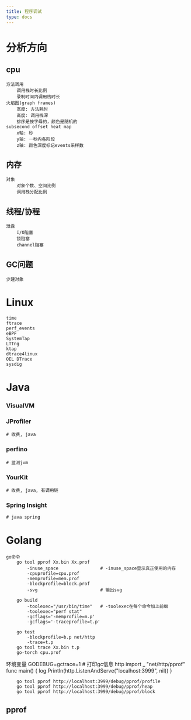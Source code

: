 ```yaml
---
title: 程序调试
type: docs
---
```

# 分析方向
## cpu
    方法调用
        调用栈时长比例
        录制时间内调用栈时长
    火焰图(graph frames)
        宽度: 方法耗时
        高度: 调用栈深
        排序是按字母的，颜色是随机的
    subsecond offset heat map
        x轴: 秒
        y轴: 一秒内各阶段
        z轴: 颜色深度标记events采样数
## 内存
    对象
        对象个数、空间比例
        调用栈分配比例
## 线程/协程
    泄露
        I/O阻塞
        锁阻塞
        channel阻塞
## GC问题
    少建对象
# Linux
    time
    ftrace
    perf_events
    eBPF
    SystemTap
    LTTng
    ktap
    dtrace4linux
    OEL DTrace
    sysdig
# Java
### VisualVM
### JProfiler
    # 收费, java
### perfino
    # 监测jvm
### YourKit
    # 收费, java, 有调用链
### Spring Insight
    # java spring
# Golang
    go命令
        go tool pprof Xx.bin Xx.prof
            -inuse_space                # -inuse_space显示真正使用的内存
            -cpuprofile=cpu.prof
            -memprofile=mem.prof
            -blockprofile=block.prof
            -svg                        # 输出svg

        go build
            -toolexec="/usr/bin/time"   # -toolexec在每个命令加上前缀
            -toolexec="perf stat"
            -gcflags='-memprofile=m.p'
            -gcflags='-traceprofile=t.p'

        go test
            -blockprofile=b.p net/http
            -trace=t.p
        go tool trace Xx.bin t.p
        go-torch cpu.prof
   环境变量
        GODEBUG=gctrace=1
            # 打印gc信息 
   http 
        import _ "net/http/pprof"
        func main() {
            log.Println(http.ListenAndServe("localhost:3999", nil))
        }

        go tool pprof http://localhost:3999/debug/pprof/profile
        go tool pprof http://localhost:3999/debug/pprof/heap
        go tool pprof http://localhost:3999/debug/pprof/block
## pprof